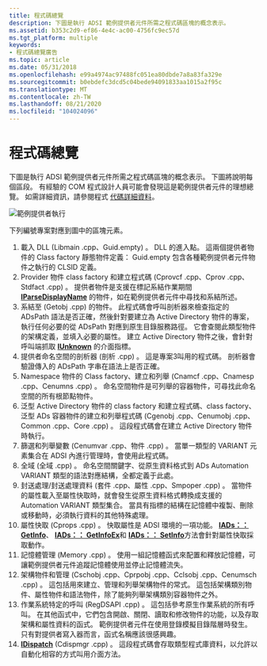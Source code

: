 ```yaml
---
title: 程式碼總覽
description: 下圖是執行 ADSI 範例提供者元件所需之程式碼區塊的概念表示。
ms.assetid: b353c2d9-ef86-4e4c-ac00-4756fc9ec57d
ms.tgt_platform: multiple
keywords:
- 程式碼總覽廣告
ms.topic: article
ms.date: 05/31/2018
ms.openlocfilehash: e99a4974ac97488fc051ea80dbde7a8a83fa329e
ms.sourcegitcommit: b0ebdefc3dcd5c04bede94091833aa1015a2f95c
ms.translationtype: MT
ms.contentlocale: zh-TW
ms.lasthandoff: 08/21/2020
ms.locfileid: "104024096"
---
```

# <a name="code-overview"></a>程式碼總覽

下圖是執行 ADSI 範例提供者元件所需之程式碼區塊的概念表示。 下圖將說明每個區段。 有經驗的 COM 程式設計人員可能會發現這是範例提供者元件的理想總覽。 如需詳細資訊，請參閱程式 [代碼詳細資料](code-details.md)。

![範例提供者執行](images/dssmco.png)

下列編號專案對應到圖中的區塊元素。

1.  載入 DLL (Libmain .cpp、Guid.empty) 。 DLL 的進入點。 這兩個提供者物件的 Class factory 靜態物件定義： Guid.empty 包含各種範例提供者元件物件之執行的 CLSID 定義。
2.  Provider 物件 class factory 和建立程式碼 (Cprovcf .cpp、Cprov .cpp、Stdfact .cpp) 。 提供者物件是支援在標記系結作業期間 [**IParseDisplayName**](/windows/win32/api/oleidl/nn-oleidl-iparsedisplayname) 的物件，如在範例提供者元件中尋找和系結所述。
3.  系結至 (Getobj .cpp) 的物件。 此程式碼會呼叫剖析器來檢查指定的 ADsPath 語法是否正確，然後針對要建立為 Active Directory 物件的專案，執行任何必要的從 ADsPath 對應到原生目錄服務路徑。 它會查閱此類型物件的架構定義，並填入必要的屬性。 建立 Active Directory 物件之後，會針對呼叫端抓取 [**IUnknown**](/windows/win32/api/unknwn/nn-unknwn-iunknown) 的介面指標。
4.  提供者命名空間的剖析器 (剖析 .cpp) 。 這是專案3叫用的程式碼。 剖析器會驗證傳入的 ADsPath 字串在語法上是否正確。
5.  Namespace 物件的 Class factory、建立和列舉 (Cnamcf .cpp、Cnamesp .cpp、Cenumns .cpp) 。 命名空間物件是可列舉的容器物件，可尋找此命名空間的所有根節點物件。
6.  泛型 Active Directory 物件的 class factory 和建立程式碼、class factory、泛型 ADs 容器物件的建立和列舉程式碼 (Cgenobj .cpp、Cenumobj .cpp、Common .cpp、Core .cpp) 。 這段程式碼會在建立 Active Directory 物件時執行。
7.  篩選和列舉變數 (Cenumvar .cpp、物件 .cpp) 。 當單一類型的 VARIANT 元素集合在 ADSI 內進行管理時，會使用此程式碼。
8.  全域 (全域 .cpp) 。 命名空間關鍵字、從原生資料格式到 ADs Automation VARIANT 類型的語法對應結構，全都定義于此處。
9.  封送處理/封送處理資料 (套件 .cpp、屬性 .cpp、Smpoper .cpp) 。 當物件的屬性載入至屬性快取時，就會發生從原生資料格式轉換成支援的 Automation VARIANT 類型集合。 當具有指標的結構在記憶體中複製、刪除或移動時，必須執行資料的其他特殊處理。
10. 屬性快取 (Cprops .cpp) 。 快取屬性是 ADSI 環境的一項功能。 [**IADs：： GetInfo**](/windows/desktop/api/Iads/nf-iads-iads-getinfo)、 [**IADs：： GetInfoEx**](/windows/desktop/api/Iads/nf-iads-iads-getinfoex)和 [**IADs：： SetInfo**](/windows/desktop/api/Iads/nf-iads-iads-setinfo)方法會針對屬性快取採取動作。
11. 記憶體管理 (Memory .cpp) 。 使用一組記憶體函式來配置和釋放記憶體，可讓範例提供者元件追蹤記憶體使用並停止記憶體流失。
12. 架構物件和管理 (Cschobj .cpp、Cprpobj .cpp、Cclsobj .cpp、Cenumsch .cpp) 。 這包括用來建立、管理和列舉架構物件的常式。 這包括架構類別物件、屬性物件和語法物件，除了能夠列舉架構類別容器物件之外。
13. 作業系統特定的呼叫 (RegDSAPI .cpp) 。 這包括參考原生作業系統的所有呼叫。 在其他函式中，它們包含開啟、關閉、讀取和修改物件的功能，以及存取架構和屬性資料的函式。 範例提供者元件在使用登錄模擬目錄階層時發生。 只有對提供者寫入器而言，函式名稱應該很感興趣。
14. [**IDispatch**](/windows/win32/api/oaidl/nn-oaidl-idispatch) (Cdispmgr .cpp) 。 這段程式碼會存取類型程式庫資料，以允許以自動化相容的方式叫用介面方法。

 

 